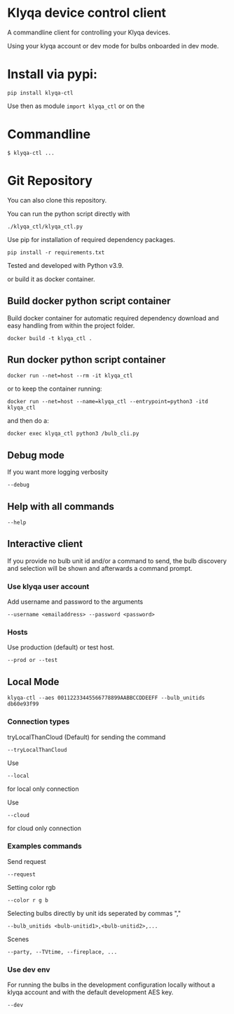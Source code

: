 # Klyqa device control client

A commandline client for controlling your Klyqa devices.

Using your klyqa account or dev mode for bulbs onboarded in dev mode.

# Install via pypi:
`pip install klyqa-ctl`

Use then as module `import klyqa_ctl` or on the

# Commandline
```$ klyqa-ctl ...```


# Git Repository

You can also clone this repository.

You can run the python script directly with

```
./klyqa_ctl/klyqa_ctl.py
```

Use pip for installation of required dependency packages.

```
pip install -r requirements.txt
```

Tested and developed with Python v3.9.

or build it as docker container.

## Build docker python script container

Build docker container for automatic required dependency download and easy handling from within the project folder.

`docker build -t klyqa_ctl .`

## Run docker python script container

`docker run --net=host --rm -it klyqa_ctl`

or to keep the container running:

`docker run --net=host --name=klyqa_ctl --entrypoint=python3 -itd klyqa_ctl`

and then do a:

`docker exec klyqa_ctl python3 /bulb_cli.py`

## Debug mode

If you want more logging verbosity

`--debug`

## Help with all commands

`--help`

## Interactive client

If you provide no bulb unit id and/or a command to send, the bulb discovery and selection will be shown and afterwards a command prompt.

### Use klyqa user account

Add username and password to the arguments

```
--username <emailaddress> --password <password>
```

### Hosts

Use production (default) or test host.

```
--prod or --test
```

## Local Mode

```klyqa-ctl --aes 00112233445566778899AABBCCDDEEFF --bulb_unitids db60e93f99```

### Connection types

tryLocalThanCloud (Default) for sending the command

```
--tryLocalThanCloud
```

Use

```
--local
```

for local only connection

Use

```
--cloud
```

for cloud only connection

### Examples commands

Send request

```
--request
```

Setting color rgb

```
--color r g b
```

Selecting bulbs directly by unit ids seperated by commas ","

```
--bulb_unitids <bulb-unitid1>,<bulb-unitid2>,...
```

Scenes

```
--party, --TVtime, --fireplace, ...
```

### Use dev env

For running the bulbs in the development configuration locally without a klyqa account and with the default development AES key.

```
--dev
```
